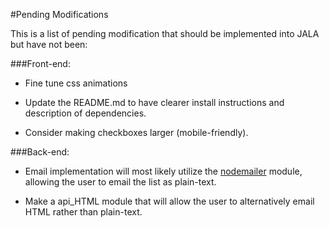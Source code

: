 #Pending Modifications

This is a list of pending modification that should be implemented
into JALA but have not been:

###Front-end:

  - Fine tune css animations

  - Update the README.md to have clearer install instructions
    and description of dependencies.

  - Consider making checkboxes larger (mobile-friendly).
  

###Back-end:

  - Email implementation will most likely utilize the [nodemailer](https://www.npmjs.com/package/nodemailer)
    module, allowing the user to email the list as plain-text.

  - Make a api_HTML module that will allow the user to alternatively
    email HTML rather than plain-text.
